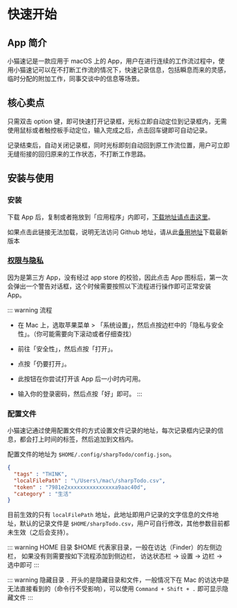 # 快速开始

## App 简介

小猫速记是一款应用于 macOS 上的 App，用户在进行连续的工作流过程中，使用小猫速记可以在不打断工作流的情况下，快速记录信息，包括瞬息而来的灵感，
临时分配的附加工作，同事交谈中的信息等场景。

## 核心卖点

只需双击 option 键，即可快速打开记录框，光标立即自动定位到记录框内，无需使用鼠标或者触控板手动定位，输入完成之后，点击回车键即可自动记录。

记录结束后，自动关闭记录框，同时光标即刻自动回到原工作流位置，用户可立即无缝衔接的回归原来的工作状态，不打断工作思路。

## 安装与使用

### 安装

下载 App 后，复制或者拖放到「应用程序」内即可，[下载地址请点击这里](https://github.com/immotal/KittyMemo/releases)。

如果点击此链接无法加载，说明无法访问 Github 地址，请从此[备用地址](https://pan.baidu.com/s/14QpN3ec73ybiPJc8VDG0Lg?pwd=1026)下载最新版本

### [权限与隐私](https://support.apple.com/zh-cn/guide/mac-help/mh40616/mac)
因为是第三方 App，没有经过 app store 的校验，因此点击 App 图标后，第一次会弹出一个警告对话框，这个时候需要按照以下流程进行操作即可正常安装 App。

::: warning 流程
- 在 Mac 上，选取苹果菜单  > 「系统设置」，然后点按边栏中的「隐私与安全性」。（你可能需要向下滚动或者仔细查找）
 
- 前往「安全性」，然后点按「打开」。
 
- 点按「仍要打开」。
 
- 此按钮在你尝试打开该 App 后一小时内可用。
 
- 输入你的登录密码，然后点按「好」即可。
:::

### 配置文件

小猫速记通过使用配置文件的方式设置文件记录的地址，每次记录框内记录的信息，都会打上时间的标签，然后追加到文档内。

配置文件的地址为 `$HOME/.config/sharpTodo/config.json`。

```json
{
  "tags" : "THINK",
  "localFilePath" : "\/Users\/mac\/sharpTodo.csv",
  "token" : "7981e2xxxxxxxxxxxxxxxa9aac40d",
  "category" : "生活"
}
```

目前生效的只有 `localFilePath` 地址，此地址即用户记录的文字信息的文件地址，默认的记录文件是 `$HOME/sharpTodo.csv`，用户可自行修改，其他参数目前都未生效（之后会支持）。

::: warning HOME 目录
$HOME 代表家目录，一般在访达（Finder）的左侧边栏， 如果没有则需要按如下流程添加到侧边栏， 访达状态栏 → 设置 → 边栏 → 选中即可
:::

::: warning 隐藏目录
`.` 开头的是隐藏目录和文件，一般情况下在 Mac 的访达中是无法直接看到的（命令行不受影响），可以使用 `Command + Shift + .` 即可显示隐藏文件
:::
